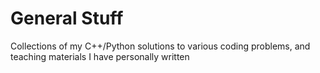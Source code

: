 # General Stuff
Collections of my C++/Python solutions to various coding problems, and teaching materials I have personally written
